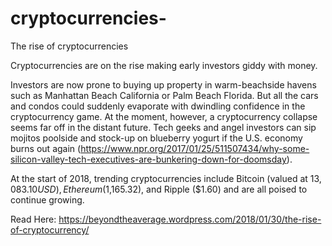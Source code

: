# cryptocurrencies-
The rise of cryptocurrencies 

Cryptocurrencies are on the rise making early investors giddy with money. 

Investors are now prone to buying up property in warm-beachside havens such as Manhattan Beach California or Palm Beach Florida. But all the cars and condos could suddenly evaporate with dwindling confidence in the cryptocurrency game. At the moment, however, a cryptocurrency collapse seems far off in the distant future. Tech geeks and angel investors can sip mojitos poolside and stock-up on blueberry yogurt if the U.S. economy burns out again (https://www.npr.org/2017/01/25/511507434/why-some-silicon-valley-tech-executives-are-bunkering-down-for-doomsday). 

At the start of 2018, trending cryptocurrencies include Bitcoin (valued at $13,083.10 USD), Ethereum ($1,165.32), and Ripple ($1.60) and are all poised to continue growing. 

Read Here: https://beyondtheaverage.wordpress.com/2018/01/30/the-rise-of-cryptocurrency/

